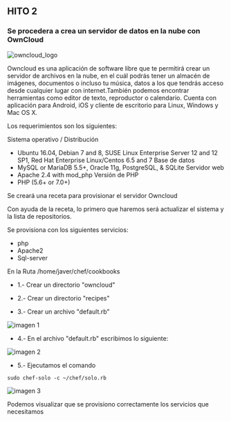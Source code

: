 ## HITO 2 

### Se procedera a crea un servidor de datos en la nube con OwnCloud

![owncloud_logo](https://user-images.githubusercontent.com/32844919/32866305-5af6f106-ca67-11e7-93e3-6b1e5e02fa0a.png)


Owncloud es una aplicación de software libre que te permitirá crear un servidor de archivos en la nube, en el cuál podrás tener un almacén de imágenes, documentos o incluso tu música, datos a los que tendrás acceso desde cualquier lugar con internet.También podemos encontrar herramientas como editor de texto, reproductor o calendario.
Cuenta con aplicación para Android, iOS y cliente de escritorio para Linux, Windows y Mac OS X.

Los requerimientos son los siguientes:

Sistema operativo / Distribución	
* Ubuntu 16.04, Debian 7 and 8, SUSE Linux Enterprise Server 12 and 12 SP1, Red Hat Enterprise Linux/Centos 6.5 and 7
Base de datos	
* MySQL or MariaDB 5.5+, Oracle 11g, PostgreSQL, & SQLite
Servidor web	
* Apache 2.4 with mod_php
Versión de PHP	
* PHP (5.6+ or 7.0+)


Se creará una receta para provisionar el servidor Owncloud 

Con ayuda de la receta, lo primero que haremos será actualizar el sistema y la lista de repositorios.

Se provisiona con los siguientes servicios:

* php 
* Apache2
* Sql-server


En la  Ruta /home/javer/chef/cookbooks

* 1.- Crear un directorio "owncloud" 

* 2.- Crear un directorio "recipes"

* 3.- Crear un archivo "default.rb"

![imagen 1](https://user-images.githubusercontent.com/32844919/32694355-eb5f805a-c73d-11e7-8eea-dac39e24a22c.JPG)

* 4.- En el archivo "default.rb" escribimos lo siguiente:

![imagen 2](https://user-images.githubusercontent.com/32844919/32694363-3389c0fc-c73e-11e7-8741-f676379b2897.JPG)

* 5.- Ejecutamos el comando 
```
sudo chef-solo -c ~/chef/solo.rb
```

![imagen 3](https://user-images.githubusercontent.com/32844919/32694373-762a0278-c73e-11e7-93ad-a2dfc3eb744a.JPG)

Podemos visualizar que se provisiono correctamente los servicios que necesitamos
